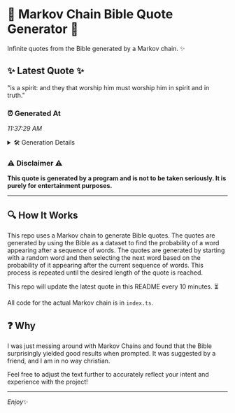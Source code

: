 # 📖 Markov Chain Bible Quote Generator 📖

Infinite quotes from the Bible generated by a Markov chain. ✨

## ✨ Latest Quote ✨
"is a spirit: and they that worship him must worship him in spirit and in truth."

### ⏰ Generated At
*11:37:29 AM*

<details>
    <summary>🛠️ Generation Details</summary>
    <p>
        <strong>🌱 Seed:</strong> is<br>
        <strong>🔄 Iterations:</strong> 15<br>
        <strong>📜 Context History:</strong><br>[ is ]: a<br>[ is, a ]: spirit:<br>[ is, a, spirit: ]: and<br>[ is, a, spirit:, and ]: they<br>[ is, a, spirit:, and, they ]: that<br>[ is, a, spirit:, and, they, that ]: worship<br>[ a, spirit:, and, they, that, worship ]: him<br>[ spirit:, and, they, that, worship, him ]: must<br>[ and, they, that, worship, him, must ]: worship<br>[ they, that, worship, him, must, worship ]: him<br>[ that, worship, him, must, worship, him ]: in<br>[ worship, him, must, worship, him, in ]: spirit<br>[ him, must, worship, him, in, spirit ]: and<br>[ must, worship, him, in, spirit, and ]: in<br>[ worship, him, in, spirit, and, in ]: truth.<br>
    </p>
</details>

### ⚠️ Disclaimer ⚠️
**This quote is generated by a program and is not to be taken seriously. It is purely for entertainment purposes.**

---

## 🔍 How It Works

This repo uses a Markov chain to generate Bible quotes. The quotes are generated by using the Bible as a dataset to find the probability of a word appearing after a sequence of words. The quotes are generated by starting with a random word and then selecting the next word based on the probability of it appearing after the current sequence of words. This process is repeated until the desired length of the quote is reached.

This repo will update the latest quote in this README every 10 minutes. ⏳

All code for the actual Markov chain is in `index.ts`.

## ❓ Why

I was just messing around with Markov Chains and found that the Bible surprisingly yielded good results when prompted. 
It was suggested by a friend, and I am in no way christian.

Feel free to adjust the text further to accurately reflect your intent and experience with the project!

---

*Enjoy*✨
